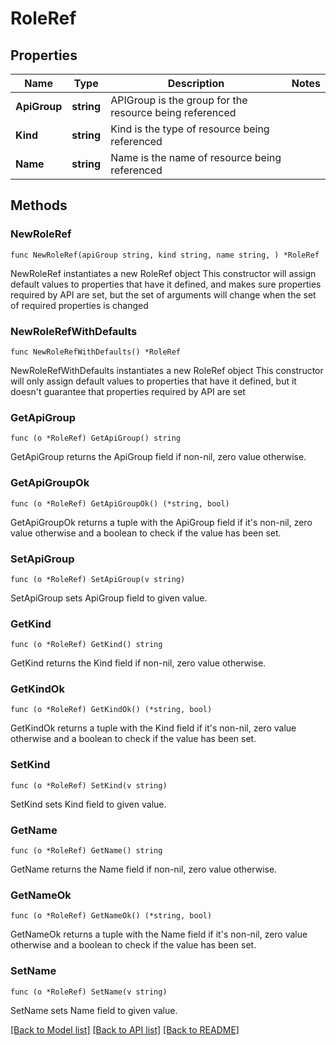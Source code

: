# RoleRef

## Properties

Name | Type | Description | Notes
------------ | ------------- | ------------- | -------------
**ApiGroup** | **string** | APIGroup is the group for the resource being referenced | 
**Kind** | **string** | Kind is the type of resource being referenced | 
**Name** | **string** | Name is the name of resource being referenced | 

## Methods

### NewRoleRef

`func NewRoleRef(apiGroup string, kind string, name string, ) *RoleRef`

NewRoleRef instantiates a new RoleRef object
This constructor will assign default values to properties that have it defined,
and makes sure properties required by API are set, but the set of arguments
will change when the set of required properties is changed

### NewRoleRefWithDefaults

`func NewRoleRefWithDefaults() *RoleRef`

NewRoleRefWithDefaults instantiates a new RoleRef object
This constructor will only assign default values to properties that have it defined,
but it doesn't guarantee that properties required by API are set

### GetApiGroup

`func (o *RoleRef) GetApiGroup() string`

GetApiGroup returns the ApiGroup field if non-nil, zero value otherwise.

### GetApiGroupOk

`func (o *RoleRef) GetApiGroupOk() (*string, bool)`

GetApiGroupOk returns a tuple with the ApiGroup field if it's non-nil, zero value otherwise
and a boolean to check if the value has been set.

### SetApiGroup

`func (o *RoleRef) SetApiGroup(v string)`

SetApiGroup sets ApiGroup field to given value.


### GetKind

`func (o *RoleRef) GetKind() string`

GetKind returns the Kind field if non-nil, zero value otherwise.

### GetKindOk

`func (o *RoleRef) GetKindOk() (*string, bool)`

GetKindOk returns a tuple with the Kind field if it's non-nil, zero value otherwise
and a boolean to check if the value has been set.

### SetKind

`func (o *RoleRef) SetKind(v string)`

SetKind sets Kind field to given value.


### GetName

`func (o *RoleRef) GetName() string`

GetName returns the Name field if non-nil, zero value otherwise.

### GetNameOk

`func (o *RoleRef) GetNameOk() (*string, bool)`

GetNameOk returns a tuple with the Name field if it's non-nil, zero value otherwise
and a boolean to check if the value has been set.

### SetName

`func (o *RoleRef) SetName(v string)`

SetName sets Name field to given value.



[[Back to Model list]](../README.md#documentation-for-models) [[Back to API list]](../README.md#documentation-for-api-endpoints) [[Back to README]](../README.md)



